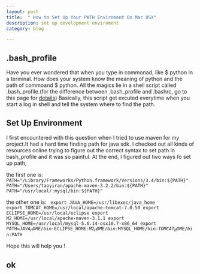 ```yaml
---
layout: post
title:  " How to Set Up Your PATH Enviroment On Mac OSX"
description: set up development enviroment 
category: blog

---
```

## .bash_profile
Have you ever wondered that when you type in commonad, like $ python in a terminal. How does your system know the meaning of python and the path of commoand $ python. All the magics lie
in a shell script called .bash_profile.(for the
difference between .bash_profile and .bashrc, 
go to this page for [details][detailsurl])
Basically, this script get excuted everytime when you start a log in shell and tell the system
where to find the path. 

## Set Up Environment 
I first encountered with this question when I tried
to use maven for my project.It had a hard time finding path for java sdk. I checked out all kinds of resources online trying to figure out the correct syntax to set path in bash_profile and 
it was so painful. At the end, I figured out two
ways fo set up path,

the first one is:
<code>
PATH="/Library/Frameworks/Python.framework/Versions/3.4/bin:${PATH}"
PATH="/Users/taoyiran/apache-maven-3.2.2/bin:${PATH}"
PATH="/usr/local/:mysql/bin:${PATH}"</code>

the other one is:
<code>
export JAVA_HOME=/usr/libexec/java_home
export TOMCAT_HOME=/usr/local/apache-tomcat-7.0.50
export ECLIPSE_HOME=/usr/local/eclipse
export M2_HOME=/usr/local/apache-maven-3.1.1
export MYSQL_HOME=/usr/local/mysql-5.6.14-osx10.7-x86_64
export PATH=$JAVA_HOME/bin:$ECLIPSE_HOME:$M2_HOME/bin:$MYSQL_HOME/bin:$TOMCAT_HOME/bin:$PATH
</code>

Hope this will help you !

## ok
 
[detailsurl]:http://www.joshstaiger.org/archives/2005/07/bash_profile_vs.html
[github]: https://github.com/tyr034


